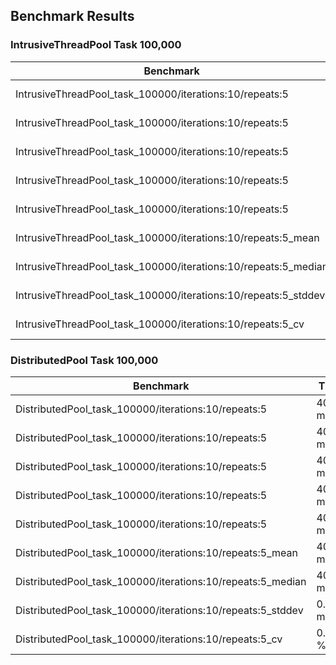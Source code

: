 ## Benchmark Results

### IntrusiveThreadPool Task 100,000

| Benchmark                                                      | Time       | CPU      | Iterations |
|----------------------------------------------------------------|------------|----------|------------|
| IntrusiveThreadPool_task_100000/iterations:10/repeats:5        | 323 ms     | 93.4 ms  | 10         |
| IntrusiveThreadPool_task_100000/iterations:10/repeats:5        | 315 ms     | 99.5 ms  | 10         |
| IntrusiveThreadPool_task_100000/iterations:10/repeats:5        | 453 ms     | 144 ms   | 10         |
| IntrusiveThreadPool_task_100000/iterations:10/repeats:5        | 485 ms     | 150 ms   | 10         |
| IntrusiveThreadPool_task_100000/iterations:10/repeats:5        | 478 ms     | 153 ms   | 10         |
| IntrusiveThreadPool_task_100000/iterations:10/repeats:5_mean   | 411 ms     | 128 ms   | 5          |
| IntrusiveThreadPool_task_100000/iterations:10/repeats:5_median | 453 ms     | 144 ms   | 5          |
| IntrusiveThreadPool_task_100000/iterations:10/repeats:5_stddev | 84.5 ms    | 29.0 ms  | 5          |
| IntrusiveThreadPool_task_100000/iterations:10/repeats:5_cv     | 20.57 %    | 22.69 %  | 5          |

### DistributedPool Task 100,000

| Benchmark                                                     | Time       | CPU      | Iterations |
|---------------------------------------------------------------|------------|----------|------------|
| DistributedPool_task_100000/iterations:10/repeats:5           | 400 ms     | 60.9 ms  | 10         |
| DistributedPool_task_100000/iterations:10/repeats:5           | 400 ms     | 59.3 ms  | 10         |
| DistributedPool_task_100000/iterations:10/repeats:5           | 400 ms     | 57.9 ms  | 10         |
| DistributedPool_task_100000/iterations:10/repeats:5           | 400 ms     | 59.2 ms  | 10         |
| DistributedPool_task_100000/iterations:10/repeats:5           | 400 ms     | 59.2 ms  | 10         |
| DistributedPool_task_100000/iterations:10/repeats:5_mean      | 400 ms     | 59.3 ms  | 5          |
| DistributedPool_task_100000/iterations:10/repeats:5_median    | 400 ms     | 59.2 ms  | 5          |
| DistributedPool_task_100000/iterations:10/repeats:5_stddev    | 0.027 ms   | 1.09 ms  | 5          |
| DistributedPool_task_100000/iterations:10/repeats:5_cv        | 0.01 %     | 1.83 %   | 5          |